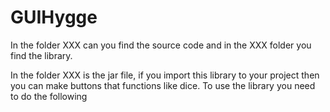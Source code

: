 # GUIHygge

In the folder XXX can you find the source code and in the XXX folder you find the library.

In the folder XXX is the jar file, if you import this library to your project then you can make buttons that functions like dice. 
To use the library you need to do the following

